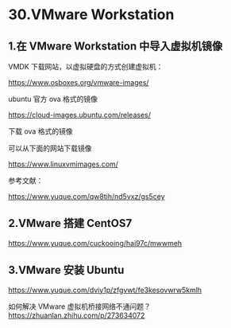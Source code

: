 # 30.VMware Workstation

## 1.在 VMware Workstation 中导入虚拟机镜像

VMDK 下载网站，以虚拟硬盘的方式创建虚拟机：

https://www.osboxes.org/vmware-images/

ubuntu 官方 ova 格式的镜像

https://cloud-images.ubuntu.com/releases/

下载 ova 格式的镜像

可以从下面的网站下载镜像

https://www.linuxvmimages.com/

参考文献：

https://www.yuque.com/qw8tih/nd5vxz/gs5cey

## 2.VMware 搭建 CentOS7

https://www.yuque.com/cuckooing/hai97c/mwwmeh

## 3.VMware 安装 Ubuntu

https://www.yuque.com/dviy1p/zfgvwt/fe3kesovwrw5kmlh

如何解决 VMware 虚拟机桥接网络不通问题？
https://zhuanlan.zhihu.com/p/273634072
